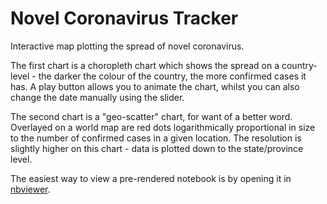 # Novel Coronavirus Tracker
Interactive map plotting the spread of novel coronavirus.

The first chart is a choropleth chart which shows the spread on a country-level - the darker the colour of the country, the more confirmed cases it has. A play button allows you to animate the chart, whilst you can also change the date manually using the slider.

The second chart is a "geo-scatter" chart, for want of a better word. Overlayed on a world map are red dots logarithmically proportional in size to the number of confirmed cases in a given location. The resolution is slightly higher on this chart - data is plotted down to the state/province level.

The easiest way to view a pre-rendered notebook is by opening it in [nbviewer](https://nbviewer.jupyter.org/github/mfreeborn/coronavirus-tracker/blob/master/coronavirus_2020.ipynb?flush_cache=true).
